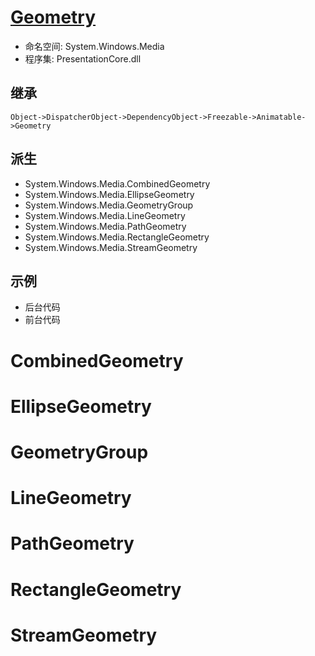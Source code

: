 # [Geometry](https://docs.microsoft.com/zh-cn/dotnet/api/system.windows.media.geometry?view=windowsdesktop-6.0)
+ 命名空间: System.Windows.Media
+ 程序集: PresentationCore.dll

## 继承
    Object->DispatcherObject->DependencyObject->Freezable->Animatable->Geometry

## 派生
* System.Windows.Media.CombinedGeometry
* System.Windows.Media.EllipseGeometry
* System.Windows.Media.GeometryGroup
* System.Windows.Media.LineGeometry
* System.Windows.Media.PathGeometry
* System.Windows.Media.RectangleGeometry
* System.Windows.Media.StreamGeometry
## 示例
+ 后台代码
+ 前台代码
# CombinedGeometry
# EllipseGeometry
# GeometryGroup
# LineGeometry
# PathGeometry
# RectangleGeometry
# StreamGeometry